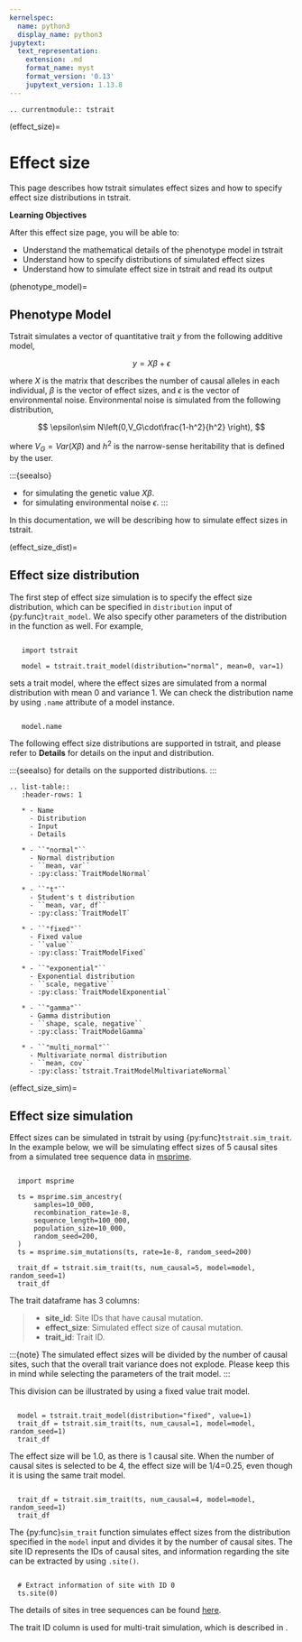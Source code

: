 ```yaml
---
kernelspec:
  name: python3
  display_name: python3
jupytext:
  text_representation:
    extension: .md
    format_name: myst
    format_version: '0.13'
    jupytext_version: 1.13.8
---
```


```{eval-rst}
.. currentmodule:: tstrait
```

(effect_size)=

# Effect size

This page describes how tstrait simulates effect sizes and how to specify effect size
distributions in tstrait.

**Learning Objectives**

After this effect size page, you will be able to:

- Understand the mathematical details of the phenotype model in tstrait
- Understand how to specify distributions of simulated effect sizes
- Understand how to simulate effect size in tstrait and read its output

(phenotype_model)=

## Phenotype Model

Tstrait simulates a vector of quantitative trait $y$ from the following additive model,

$$
y = X\beta+\epsilon
$$

where $X$ is the matrix that describes the number of causal alleles in each individual, $\beta$
is the vector of effect sizes, and $\epsilon$ is the vector of environmental noise. Environmental
noise is simulated from the following distribution,

$$
\epsilon\sim N\left(0,V_G\cdot\frac{1-h^2}{h^2} \right),
$$

where $V_G=Var(X\beta)$ and $h^2$ is the narrow-sense heritability that is defined by the
user.

:::{seealso}
- [](genetic_value) for simulating the genetic value $X\beta$.
- [](environment_noise) for simulating environmental noise $\epsilon$.
:::

In this documentation, we will be describing how to simulate effect sizes in tstrait.

(effect_size_dist)=

## Effect size distribution

The first step of effect size simulation is to specify the effect size distribution, which can be specified in
`distribution` input of {py:func}`trait_model`. We also specify other parameters of the distribution
in the function as well. For example,

```{code-cell}

   import tstrait

   model = tstrait.trait_model(distribution="normal", mean=0, var=1)
```

sets a trait model, where the effect sizes are simulated from a normal distribution with
mean $0$ and variance $1$. We can check the distribution name by using `.name` attribute
of a model instance.

```{code-cell}

   model.name
```

The following effect size distributions are supported in tstrait, and please refer to **Details** for details on
the input and distribution.

:::{seealso}
[](effect_size_distribution) for details on the supported distributions.
:::

```{eval-rst}
.. list-table::
   :header-rows: 1

   * - Name
     - Distribution
     - Input
     - Details

   * - ``"normal"``
     - Normal distribution
     - ``mean, var``
     - :py:class:`TraitModelNormal`

   * - ``"t"``
     - Student's t distribution
     - ``mean, var, df``
     - :py:class:`TraitModelT`

   * - ``"fixed"``
     - Fixed value
     - ``value``
     - :py:class:`TraitModelFixed`

   * - ``"exponential"``
     - Exponential distribution
     - ``scale, negative``
     - :py:class:`TraitModelExponential`

   * - ``"gamma"``
     - Gamma distribution
     - ``shape, scale, negative``
     - :py:class:`TraitModelGamma`

   * - ``"multi_normal"``
     - Multivariate normal distribution
     - ``mean, cov``
     - :py:class:`tstrait.TraitModelMultivariateNormal`
```

(effect_size_sim)=

## Effect size simulation

Effect sizes can be simulated in tstrait by using {py:func}`tstrait.sim_trait`. In the example below,
we will be simulating effect sizes of 5 causal sites from a simulated tree sequence data in
[msprime](msprime:sec_intro).

```{code-cell}

  import msprime

  ts = msprime.sim_ancestry(
      samples=10_000,
      recombination_rate=1e-8,
      sequence_length=100_000,
      population_size=10_000,
      random_seed=200,
  )
  ts = msprime.sim_mutations(ts, rate=1e-8, random_seed=200)

  trait_df = tstrait.sim_trait(ts, num_causal=5, model=model, random_seed=1)
  trait_df
```

The trait dataframe has 3 columns:

> - **site_id**: Site IDs that have causal mutation.
> - **effect_size**: Simulated effect size of causal mutation.
> - **trait_id**: Trait ID.

:::{note}
The simulated effect sizes will be divided by the number of causal sites, such that the overall
trait variance does not explode. Please keep this in mind while selecting the parameters of the
trait model.
:::

This division can be illustrated by using a fixed value trait model.

```{code-cell}

  model = tstrait.trait_model(distribution="fixed", value=1)
  trait_df = tstrait.sim_trait(ts, num_causal=1, model=model, random_seed=1)
  trait_df
```

The effect size will be 1.0, as there is 1 causal site. When the number of causal sites is
selected to be 4, the effect size will be 1/4=0.25, even though it is using the same
trait model.

```{code-cell}

  trait_df = tstrait.sim_trait(ts, num_causal=4, model=model, random_seed=1)
  trait_df
```

The {py:func}`sim_trait` function simulates effect sizes from the distribution specified in the
`model` input and divides it by the number of causal sites. The site ID represents the IDs of causal
sites, and information regarding the site can be extracted by using `` .site() ``.

```{code-cell}

  # Extract information of site with ID 0
  ts.site(0)
```

The details of sites in tree sequences can be found [here](tskit:sec_site_table_definition).

The trait ID column is used for multi-trait simulation, which is described in [](multi_trait).
